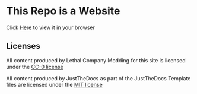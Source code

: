 # This Repo is a Website

Click [Here](https://lethalcompanymodding.github.io/Thunderstore/) to view it in your browser

## Licenses

All content produced by Lethal Company Modding for this site is licensed under the [CC-0 license](LICENSE)

All content produced by JustTheDocs as part of the JustTheDocs Template files are licensed under the [MIT license](LICENSE-THIRDPARTY-JUSTTHEDOCS)